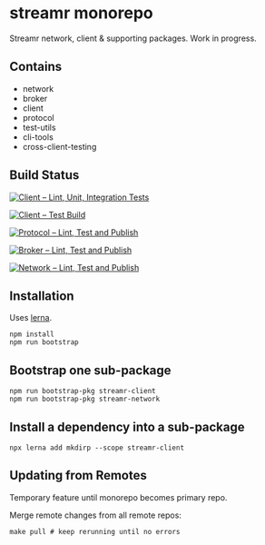 # streamr monorepo

Streamr network, client & supporting packages. Work in progress.

## Contains

* network
* broker
* client
* protocol
* test-utils
* cli-tools
* cross-client-testing

## Build Status

[![Client – Lint, Unit, Integration Tests](https://github.com/streamr-dev/monorepo/actions/workflows/client-code.yml/badge.svg)](https://github.com/streamr-dev/monorepo/actions/workflows/client-code.yml)

[![Client – Test Build](https://github.com/streamr-dev/monorepo/actions/workflows/client-build.yml/badge.svg)](https://github.com/streamr-dev/monorepo/actions/workflows/client-build.yml)

[![Protocol – Lint, Test and Publish](https://github.com/streamr-dev/monorepo/actions/workflows/protocol.yml/badge.svg)](https://github.com/streamr-dev/monorepo/actions/workflows/protocol.yml)

[![Broker – Lint, Test and Publish](https://github.com/streamr-dev/monorepo/actions/workflows/broker.yml/badge.svg)](https://github.com/streamr-dev/monorepo/actions/workflows/broker.yml)

[![Network – Lint, Test and Publish](https://github.com/streamr-dev/monorepo/actions/workflows/network.yml/badge.svg)](https://github.com/streamr-dev/monorepo/actions/workflows/network.yml)

## Installation

Uses [lerna](https://github.com/lerna/lerna#readmes).

```
npm install
npm run bootstrap
```

## Bootstrap one sub-package

```
npm run bootstrap-pkg streamr-client
npm run bootstrap-pkg streamr-network
```

## Install a dependency into a sub-package

```
npx lerna add mkdirp --scope streamr-client
```

## Updating from Remotes

Temporary feature until monorepo becomes primary repo.

Merge remote changes from all remote repos:

```
make pull # keep rerunning until no errors
```
